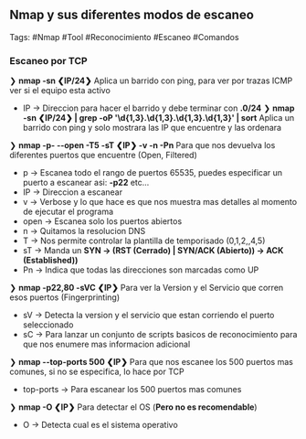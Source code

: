 ## Nmap y sus diferentes modos de escaneo

Tags: #Nmap #Tool #Reconocimiento #Escaneo #Comandos 

### Escaneo por TCP
❯ **nmap -sn ❮IP/24❯** Aplica un barrido con ping, para ver por trazas ICMP ver si el equipo esta activo
* IP -> Direccion para hacer el barrido y debe terminar con **.0/24**
❯ **nmap -sn ❮IP/24❯ | grep -oP '\d{1,3}\.\d{1,3}\.\d{1,3}\.\d{1,3}' | sort** Aplica un barrido con ping y solo mostrara las IP que encuentre y las ordenara

❯ **nmap -p- --open -T5 -sT ❮IP❯ -v -n -Pn** Para que nos devuelva los diferentes puertos que encuentre (Open, Filtered)
* p -> Escanea todo el rango de puertos 65535, puedes especificar un puerto a escanear asi: **-p22** etc...
* IP -> Direccion a escanear
* v -> Verbose y lo que hace es que nos muestra mas detalles al momento de ejecutar el programa
* open -> Escanea solo los puertos abiertos 
* n -> Quitamos la resolucion DNS
* T -> Nos permite controlar la plantilla de temporisado (0,1,2,,4,5)
* sT -> Manda un **SYN -> (RST (Cerrado) | SYN/ACK (Abierto)) -> ACK (Established))**
* Pn -> Indica que todas las direcciones son marcadas como UP

❯ **nmap -p22,80 -sVC ❮IP❯** Para ver la Version y el Servicio que corren esos puertos (Fingerprinting)
* sV -> Detecta la version y el servicio que estan corriendo el puerto seleccionado
* sC -> Para lanzar un conjunto de scripts basicos de reconocimiento para que nos enumere mas informacion adicional

❯ **nmap --top-ports 500 ❮IP❯** Para que nos escanee los 500 puertos mas comunes, si no se especifica, lo hace por TCP
* top-ports -> Para escanear los 500 puertos mas comunes  

❯ **nmap -O ❮IP❯** Para detectar el OS (**Pero no es recomendable**)
* O -> Detecta cual es el sistema operativo